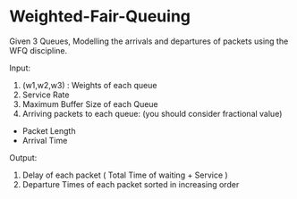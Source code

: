 # Weighted-Fair-Queuing
Given 3 Queues, Modelling the arrivals and departures of packets using the WFQ discipline.

Input:
1. (w1,w2,w3) : Weights of each queue
2. Service Rate
3. Maximum Buffer Size of each Queue
4. Arriving packets to each queue: (you should consider fractional value)
* Packet Length
* Arrival Time

Output:
1. Delay of each packet ( Total Time of waiting + Service )
2. Departure Times of each packet sorted in increasing order 
